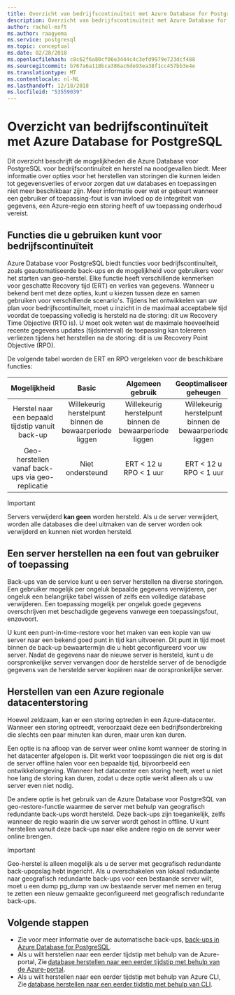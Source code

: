 ```yaml
---
title: Overzicht van bedrijfscontinuïteit met Azure Database for PostgreSQL
description: Overzicht van bedrijfscontinuïteit met Azure Database for PostgreSQL.
author: rachel-msft
ms.author: raagyema
ms.service: postgresql
ms.topic: conceptual
ms.date: 02/28/2018
ms.openlocfilehash: c8c62f6a80cf06e3444c4c3efd9979e723dcf488
ms.sourcegitcommit: b767a6a118bca386ac6de93ea38f1cc457bb3e4e
ms.translationtype: MT
ms.contentlocale: nl-NL
ms.lasthandoff: 12/18/2018
ms.locfileid: "53559039"
---
```

# <a name="overview-of-business-continuity-with-azure-database-for-postgresql"></a>Overzicht van bedrijfscontinuïteit met Azure Database for PostgreSQL

Dit overzicht beschrijft de mogelijkheden die Azure Database voor PostgreSQL voor bedrijfscontinuïteit en herstel na noodgevallen biedt. Meer informatie over opties voor het herstellen van storingen die kunnen leiden tot gegevensverlies of ervoor zorgen dat uw databases en toepassingen niet meer beschikbaar zijn. Meer informatie over wat er gebeurt wanneer een gebruiker of toepassing-fout is van invloed op de integriteit van gegevens, een Azure-regio een storing heeft of uw toepassing onderhoud vereist.

## <a name="features-that-you-can-use-to-provide-business-continuity"></a>Functies die u gebruiken kunt voor bedrijfscontinuïteit

Azure Database voor PostgreSQL biedt functies voor bedrijfscontinuïteit, zoals geautomatiseerde back-ups en de mogelijkheid voor gebruikers voor het starten van geo-herstel. Elke functie heeft verschillende kenmerken voor geschatte Recovery tijd (ERT) en verlies van gegevens. Wanneer u bekend bent met deze opties, kunt u kiezen tussen deze en samen gebruiken voor verschillende scenario's. Tijdens het ontwikkelen van uw plan voor bedrijfscontinuïteit, moet u inzicht in de maximaal acceptabele tijd voordat de toepassing volledig is hersteld na de storing: dit uw Recovery Time Objective (RTO is). U moet ook weten wat de maximale hoeveelheid recente gegevens updates (tijdsinterval) de toepassing kan tolereren verliezen tijdens het herstellen na de storing: dit is uw Recovery Point Objective (RPO).

De volgende tabel worden de ERT en RPO vergeleken voor de beschikbare functies:

| **Mogelijkheid** | **Basic** | **Algemeen gebruik** | **Geoptimaliseerd geheugen** |
| :------------: | :-------: | :-----------------: | :------------------: |
| Herstel naar een bepaald tijdstip vanuit back-up | Willekeurig herstelpunt binnen de bewaarperiode liggen | Willekeurig herstelpunt binnen de bewaarperiode liggen | Willekeurig herstelpunt binnen de bewaarperiode liggen |
| Geo-herstellen vanaf back-ups via geo-replicatie | Niet ondersteund | ERT < 12 u<br/>RPO < 1 uur | ERT < 12 u<br/>RPO < 1 uur |

> [!IMPORTANT]
> Servers verwijderd **kan geen** worden hersteld. Als u de server verwijdert, worden alle databases die deel uitmaken van de server worden ook verwijderd en kunnen niet worden hersteld.

## <a name="recover-a-server-after-a-user-or-application-error"></a>Een server herstellen na een fout van gebruiker of toepassing

Back-ups van de service kunt u een server herstellen na diverse storingen. Een gebruiker mogelijk per ongeluk bepaalde gegevens verwijderen, per ongeluk een belangrijke tabel wissen of zelfs een volledige database verwijderen. Een toepassing mogelijk per ongeluk goede gegevens overschrijven met beschadigde gegevens vanwege een toepassingsfout, enzovoort.

U kunt een punt-in-time-restore voor het maken van een kopie van uw server naar een bekend goed punt in tijd kan uitvoeren. Dit punt in tijd moet binnen de back-up bewaartermijn die u hebt geconfigureerd voor uw server. Nadat de gegevens naar de nieuwe server is hersteld, kunt u de oorspronkelijke server vervangen door de herstelde server of de benodigde gegevens van de herstelde server kopiëren naar de oorspronkelijke server.

## <a name="recover-from-an-azure-regional-data-center-outage"></a>Herstellen van een Azure regionale datacenterstoring

Hoewel zeldzaam, kan er een storing optreden in een Azure-datacenter. Wanneer een storing optreedt, veroorzaakt deze een bedrijfsonderbreking die slechts een paar minuten kan duren, maar uren kan duren.

Een optie is na afloop van de server weer online komt wanneer de storing in het datacenter afgelopen is. Dit werkt voor toepassingen die niet erg is dat de server offline halen voor een bepaalde tijd, bijvoorbeeld een ontwikkelomgeving. Wanneer het datacenter een storing heeft, weet u niet hoe lang de storing kan duren, zodat u deze optie werkt alleen als u uw server even niet nodig.

De andere optie is het gebruik van de Azure Database voor PostgreSQL van geo-restore-functie waarmee de server met behulp van geografisch redundante back-ups wordt hersteld. Deze back-ups zijn toegankelijk, zelfs wanneer de regio waarin die uw server wordt gehost in offline. U kunt herstellen vanuit deze back-ups naar elke andere regio en de server weer online brengen.

> [!IMPORTANT]
> Geo-herstel is alleen mogelijk als u de server met geografisch redundante back-upopslag hebt ingericht. Als u overschakelen van lokaal redundante naar geografisch redundante back-ups voor een bestaande server wilt, moet u een dump pg_dump van uw bestaande server met nemen en terug te zetten een nieuw gemaakte geconfigureerd met geografisch redundante back-ups.

## <a name="next-steps"></a>Volgende stappen
- Zie voor meer informatie over de automatische back-ups, [back-ups in Azure Database for PostgreSQL](concepts-backup.md). 
- Als u wilt herstellen naar een eerder tijdstip met behulp van de Azure-portal, Zie [database herstellen naar een eerder tijdstip met behulp van de Azure-portal](howto-restore-server-portal.md).
- Als u wilt herstellen naar een eerder tijdstip met behulp van Azure CLI, Zie [database herstellen naar een eerder tijdstip met behulp van CLI](howto-restore-server-cli.md).